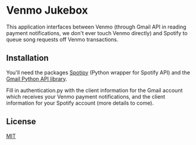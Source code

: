 # Venmo Jukebox

This application interfaces between Venmo (through Gmail API in reading payment notifications, we don't ever touch Venmo directly) and Spotify to
queue song requests off Venmo transactions.

## Installation

You'll need the packages [Spotipy](https://spotipy.readthedocs.io/en/2.13.0/) (Python wrapper for Spotify API) and the [Gmail Python API library](https://developers.google.com/gmail/api). 

Fill in authentication.py with the client information for the Gmail account which receives your Venmo payment notifications, and the client information for your Spotify account (more details to come).

## License
[MIT](https://choosealicense.com/licenses/mit/)